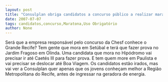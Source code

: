 ```yaml
---
layout: post
title: "Consulplan obriga candidatos a concurso público a realizar maratona pela RMR"
date: 2007-07-07
tags: candidatos,concurso,Maratona,Uso Obrigatório
author: None
---
```

Ser&aacute; que a empresa respons&aacute;vel pelo concurso da Chesf conhece o Grande Recife? 
Tem gente que mora em Set&uacute;bal e ter&aacute; que fazer prova no Jardim Fragoso em Olinda. Uma candidata que mora no Hip&oacute;dromo vai precisar ir at&eacute; Caet&eacute;s III para fazer prova. E tem quem more em Paulista e vai precisar se deslocar at&eacute; Boa Viagem. Os candidatos est&atilde;o irados, mas vai ver a Consulplan quer apenas que os jovens conhe&ccedil;am melhor a Regi&atilde;o Metropolitana do Recife, antes de ingressar na geradora de energia. 